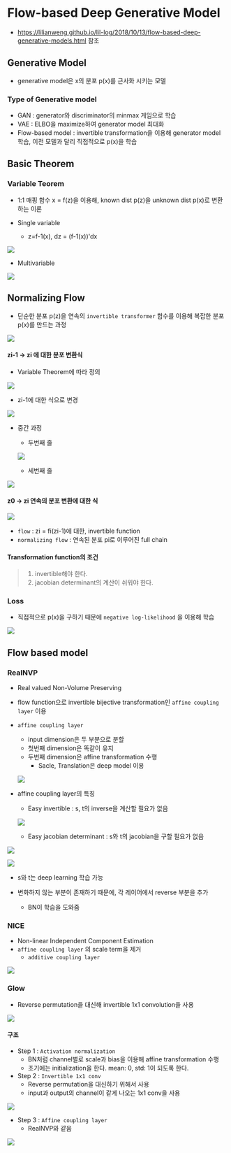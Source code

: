 # Flow-based Deep Generative Model

- https://lilianweng.github.io/lil-log/2018/10/13/flow-based-deep-generative-models.html 참조



## Generative Model

- generative model은 x의 분포 p(x)를 근사화 시키는 모델



### Type of Generative model

- GAN : generator와 discriminator의 minmax 게임으로 학습
- VAE : ELBO을 maximize하여 generator model 최대화
- Flow-based model : invertible transformation을 이용해 generator model 학습, 이전 모델과 달리 직접적으로 p(x)을 학습



## Basic Theorem

### Variable Teorem

- 1:1 매핑 함수 x = f(z)을 이용해, known dist p(z)을 unknown dist p(x)로 변환하는 이론



- Single variable
  - z=f-1(x), dz = (f-1(x))'dx

![](../../images/flow_0.png)



- Multivariable

![](../../images/flow_1.png)

## Normalizing Flow

- 단순한 분포 p(z)을 연속의 `invertible transformer` 함수를 이용해 복잡한 분포 p(x)를 만드는 과정

![](../../images/flow_2.png)



#### zi-1 -> zi 에 대한 분포 변환식

- Variable Theorem에 따라 정의

![](../../images/flow_3.png)

- zi-1에 대한 식으로 변경

![](../../images/flow_4.png)

- 중간 과정

  - 두번째 줄

  ![](../../images/flow_5.png)



  - 세번째 줄

![](../../images/flow_6.png)



#### z0 -> zi 연속의 분포 변환에 대한 식

![](../../images/flow_7.png)

- `flow` : zi = fi(zi-1)에 대한, invertible function 
- `normalizing flow` : 연속된 분포 pi로 이루어진 full chain 



#### Transformation function의 조건

>1. invertible해야 한다.
>2. jacobian determinant의 계산이 쉬워야 한다.



### Loss

- 직접적으로 p(x)을 구하기 때문에 `negative log-likelihood` 을 이용해 학습

![](../../images/flow_8.png)



## Flow based model

### RealNVP

- Real valued Non-Volume Preserving

- flow function으로 invertible bijective transformation인 `affine coupling layer` 이용



- `affine coupling layer`

  - input dimension은 두 부분으로 분할 
  - 첫번째 dimension은 똑같이 유지
  - 두번째 dimension은 affine transformation 수행
    - Sacle, Translation은 deep model 이용

  ![](../../images/flow_9.png)

- affine coupling layer의 특징

  - Easy invertible : s, t의 inverse을 계산할 필요가 없음

  ![](../../images/flow_10.png)

  - Easy jacobian determinant : s와 t의 jacobian을 구할 필요가 없음

![](../../images/flow_12.png)

![](../../images/flow_11.png)

- s와 t는 deep learning 학습 가능

- 변화하지 않는 부분이 존재하기 때문에, 각 레이어에서 reverse 부분을 추가
  - BN이 학습을 도와줌



### NICE

- Non-linear Independent Component Estimation
- `affine coupling layer` 의 scale term을 제거
  - `additive coupling layer`

![](../../images/flow_13.png)



### Glow

- Reverse permutation을 대신해 invertible 1x1 convolution을 사용

![](../../images/flow_14.png)

#### 구조

- Step 1 : `Activation normalization`
  - BN처럼 channel별로 scale과 bias을 이용해 affine transformation 수행
  - 초기에는 initialization을 한다. mean: 0, std: 1이 되도록 한다.
- Step 2 : `Invertible 1x1 conv`
  - Reverse permutation을 대신하기 위해서 사용
  - input과 output의 channel이 같게 나오는 1x1 conv을 사용

![](../../images/flow_15.png)

- Step 3 : `Affine coupling layer`
  - RealNVP와 같음

![](../../images/flow_16.png)